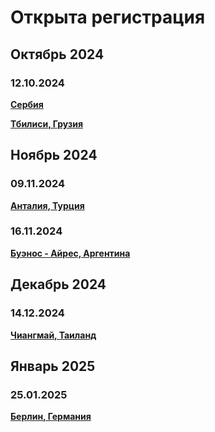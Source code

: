 # Открыта регистрация

## Октябрь 2024

### 12.10.2024

**[Сербия](/./upcoming-events/serbia.md)**

**[Тбилиси, Грузия](/./upcoming-events/tbilisi.md)**

## Ноябрь 2024

### 09.11.2024

**[Анталия, Турция](/./upcoming-events/Antalya.md)**

### 16.11.2024

**[Буэнос - Айрес, Аргентина](/./upcoming-events/argentina.md)**

## Декабрь 2024

### 14.12.2024

**[Чиангмай, Таиланд](/./upcoming-events/chaingпmai.md)**

## Январь 2025

### 25.01.2025

**[Берлин, Германия](/./upcoming-events/germany.md)**
